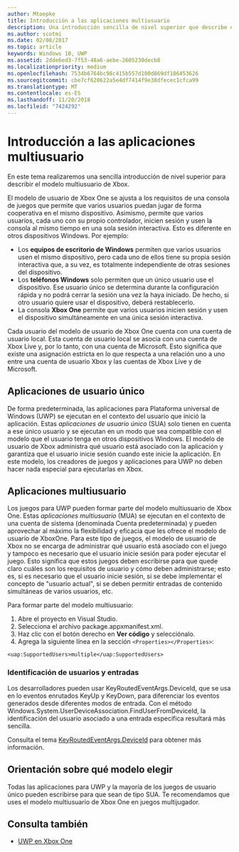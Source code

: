 ```yaml
---
author: Mtoepke
title: Introducción a las aplicaciones multiusuario
description: Una introducción sencilla de nivel superior que describe el modelo multiusuario de Xbox.
ms.author: scotmi
ms.date: 02/08/2017
ms.topic: article
keywords: Windows 10, UWP
ms.assetid: 2dde6ed3-7f53-48a6-aebe-2605230decb8
ms.localizationpriority: medium
ms.openlocfilehash: 7534b6764bc98c415b557d100d869df186453626
ms.sourcegitcommit: cbe7cf620622a5e4df7414f9e38dfecec1cfca99
ms.translationtype: MT
ms.contentlocale: es-ES
ms.lasthandoff: 11/20/2018
ms.locfileid: "7424292"
---
```

# <a name="introduction-to-multi-user-applications"></a>Introducción a las aplicaciones multiusuario

En este tema realizaremos una sencilla introducción de nivel superior para describir el modelo multiusuario de Xbox.

El modelo de usuario de Xbox One se ajusta a los requisitos de una consola de juegos que permite que varios usuarios puedan jugar de forma cooperativa en el mismo dispositivo. Asimismo, permite que varios usuarios, cada uno con su propio controlador, inicien sesión y usen la consola al mismo tiempo en una sola sesión interactiva. Esto es diferente en otros dispositivos Windows. Por ejemplo:
* Los **equipos de escritorio de Windows** permiten que varios usuarios usen el mismo dispositivo, pero cada uno de ellos tiene su propia sesión interactiva que, a su vez, es totalmente independiente de otras sesiones del dispositivo.
* Los **teléfonos Windows** solo permiten que un único usuario use el dispositivo. Ese usuario único se determina durante la configuración rápida y no podrá cerrar la sesión una vez la haya iniciado. De hecho, si otro usuario quiere usar el dispositivo, deberá restablecerlo. 
* La consola **Xbox One** permite que varios usuarios inicien sesión y usen el dispositivo simultáneamente en una única sesión interactiva.

Cada usuario del modelo de usuario de Xbox One cuenta con una cuenta de usuario local. Esta cuenta de usuario local se asocia con una cuenta de Xbox Live y, por lo tanto, con una cuenta de Microsoft. Esto significa que existe una asignación estricta en lo que respecta a una relación uno a uno entre una cuenta de usuario Xbox y las cuentas de Xbox Live y de Microsoft.

## <a name="single-user-applications"></a>Aplicaciones de usuario único
De forma predeterminada, las aplicaciones para Plataforma universal de Windows (UWP) se ejecutan en el contexto del usuario que inició la aplicación. Estas *aplicaciones de usuario único* (SUA) solo tienen en cuenta a ese único usuario y se ejecutan en un modo que sea compatible con el modelo que el usuario tenga en otros dispositivos Windows. El modelo de usuario de Xbox administra qué usuario está asociado con la aplicación y garantiza que el usuario inicie sesión cuando este inicie la aplicación. En este modelo, los creadores de juegos y aplicaciones para UWP no deben hacer nada especial para ejecutarlas en Xbox. 

## <a name="multi-user-applications"></a>Aplicaciones multiusuario
Los juegos para UWP pueden formar parte del modelo multiusuario de Xbox One. Estas *aplicaciones multiusuario* (MUA) se ejecutan en el contexto de una cuenta de sistema (denominada Cuenta predeterminada) y pueden aprovechar al máximo la flexibilidad y eficacia que les ofrece el modelo de usuario de XboxOne. Para este tipo de juegos, el modelo de usuario de Xbox no se encarga de administrar qué usuario está asociado con el juego y tampoco es necesario que el usuario inicie sesión para poder ejecutar el juego. Esto significa que estos juegos deben escribirse para que quede claro cuáles son los requisitos de usuario y cómo deben administrarse; esto es, si es necesario que el usuario inicie sesión, si se debe implementar el concepto de "usuario actual", si se deben permitir entradas de contenido simultáneas de varios usuarios, etc.
   
Para formar parte del modelo multiusuario:   
1. Abre el proyecto en Visual Studio.   
2. Selecciona el archivo package.appxmanifest.xml.   
3. Haz clic con el botón derecho en **Ver código** y selecciónalo.   
4. Agrega la siguiente línea en la sección `<Properties></Properties>`:

```
<uap:SupportedUsers>multiple</uap:SupportedUsers>
```

### <a name="identifying-users-and-inputs"></a>Identificación de usuarios y entradas
Los desarrolladores pueden usar KeyRoutedEventArgs.DeviceId, que se usa en lo eventos enrutados KeyUp y KeyDown, para diferenciar los eventos generados desde diferentes modos de entrada.
Con el método Windows.System.UserDeviceAssociation.FindUserFromDeviceId, la identificación del usuario asociado a una entrada específica resultará más sencilla.

Consulta el tema [KeyRoutedEventArgs.DeviceId](https://msdn.microsoft.com/library/windows/apps/windows.ui.xaml.input.keyroutedeventargs.deviceid) para obtener más información.


## <a name="guidance-on-which-model-to-choose"></a>Orientación sobre qué modelo elegir
Todas las aplicaciones para UWP y la mayoría de los juegos de usuario único pueden escribirse para que sean de tipo SUA. Te recomendamos que uses el modelo multiusuario de Xbox One en juegos multijugador.

## <a name="see-also"></a>Consulta también
- [UWP en Xbox One](index.md)
